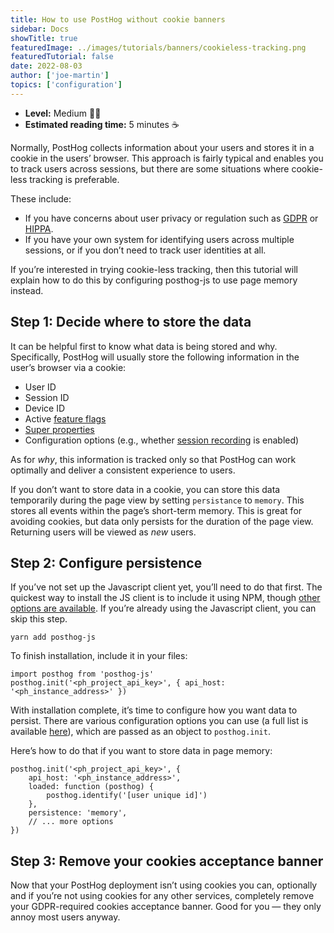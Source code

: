 ```yaml
---
title: How to use PostHog without cookie banners
sidebar: Docs
showTitle: true
featuredImage: ../images/tutorials/banners/cookieless-tracking.png
featuredTutorial: false
date: 2022-08-03
author: ['joe-martin']
topics: ['configuration']
---
```


- **Level:** Medium 🦔🦔
- **Estimated reading time:** 5 minutes ☕️

Normally, PostHog collects information about your users and stores it in a cookie in the users’ browser. This approach is fairly typical and enables you to track users across sessions, but there are some situations where cookie-less tracking is preferable. 

These include:

- If you have concerns about user privacy or regulation such as [GDPR](/docs/integrate/gdpr) or [HIPPA](/docs/privacy/hipaa-compliance).
- If you have your own system for identifying users across multiple sessions, or if you don’t need to track user identities at all.

If you’re interested in trying cookie-less tracking, then this tutorial will explain how to do this by configuring posthog-js to use page memory instead.

<GDPRForm />

## Step 1: Decide where to store the data

It can be helpful first to know what data is being stored and why. Specifically, PostHog will usually store the following information in the user’s browser via a cookie:

- User ID
- Session ID
- Device ID 
- Active [feature flags](/docs/user-guides/feature-flags)
- [Super properties](/docs/integrate/client/js#super-properties)
- Configuration options (e.g., whether [session recording](/docs/user-guides/recordings) is enabled)

As for _why_, this information is tracked only so that PostHog can work optimally and deliver a consistent experience to users.

If you don’t want to store data in a cookie, you can store this data temporarily during the page view by setting `persistance` to `memory`. This stores all events within the page’s short-term memory. This is great for avoiding cookies, but data only persists for the duration of the page view. Returning users will be viewed as _new_ users. 

## Step 2: Configure persistence

If you’ve not set up the Javascript client yet, you’ll need to do that first. The quickest way to install the JS client is to include it using NPM, though [other options are available](/docs/integrate/client/js#installation). If you’re already using the Javascript client, you can skip this step. 

```
yarn add posthog-js
```

To finish installation, include it in your files:

```
import posthog from 'posthog-js'
posthog.init('<ph_project_api_key>', { api_host: '<ph_instance_address>' })
```

With installation complete, it’s time to configure how you want data to persist. There are various configuration options you can use (a full list is available [here](https://github.com/PostHog/posthog-js/blob/96fa9339b9c553a1c69ec5db9d282f31a65a1c25/src/posthog-core.js#L933)), which are passed as an object to `posthog.init`.

Here’s how to do that if you want to store data in page memory:

```
posthog.init('<ph_project_api_key>', {
    api_host: '<ph_instance_address>',
    loaded: function (posthog) {
        posthog.identify('[user unique id]')
    },
    persistence: 'memory',
    // ... more options
})
```

## Step 3: Remove your cookies acceptance banner

Now that your PostHog deployment isn’t using cookies you can, optionally and if you’re not using cookies for any other services, completely remove your GDPR-required cookies acceptance banner. Good for you — they only annoy most users anyway. 

<NewsletterTutorial compact/>

